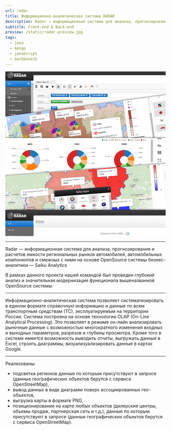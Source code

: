 ```yaml
---
url: radar
title: Информационно-аналитическая система RADAR
description: Radar — информационная система для анализа, прогнозирования и расчетов емкости региональных рынков автомобилей, автомобильных компонентов и смежных с ними на основе OpenSource системы бизнес-аналитики — Saiku Analytics
subtitle: Front-end & Back-end
preview: /static/radar-preview.jpg
tags:
  - java
  - mongo
  - javaScript
  - backboneJS
---
```

<img src="/static/radar.jpg" alt="diary" style="max-width: 100%;"/>

***

<span class="marked__text">Radar</span> — информационная система для анализа, прогнозирования и расчетов емкости региональных рынков автомобилей, автомобильных компонентов и смежных с ними на основе OpenSource системы бизнес-аналитики — Saiku Analytics

В рамках данного проекта нашей командой был проведен глубокий анализ и значительная модернизация функционала вышеназванной OpenSource системы.

***

Информационно-аналитическая система позволяет систематизировать в едином формате справочную информацию и данные по всем транспортным средствам (ТС), эксплуатируемым на территории России. Система построена на основе технологии OLAP (On-Line Analytical Processing). Это позволяет в режиме он-лайн анализировать рыночные данные с возможностью многократного изменения входных и выходных параметров, разрезов и глубины просмотра. Кроме того в системе имеется возможность выводить отчеты, выгружать данные в Excel, строить диаграммы, визуализуализировать данные в картах Google.

***

Реализованы:

- подсветка регионов данные по которым присутствуют в запросе (данные географических объектов берутся с сервиса OpenStreetMap),
- вывод данных в виде диаграмм поверх ассоциированных гео-объектов,
- выгрузка карты в формате PNG,
- позиционирование на карте любых объектов (дилерские центры, объемы продаж, партнерская сеть и т.д.), данные по которым присутствуют в запросе (данные географических объектов берутся с сервиса OpenStreetMap).